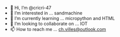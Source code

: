 - 👋 Hi, I’m @cricri-47
- 👀 I’m interested in ... sandmachine
- 🌱 I’m currently learning ... micropython and HTML
- 💞️ I’m looking to collaborate on ... IOT
- 📫 How to reach me ... ch.villes@outlook.com

<!---
cricri-47/cricri-47 is a ✨ special ✨ repository because its `README.md` (this file) appears on your GitHub profile.
You can click the Preview link to take a look at your changes.
--->

